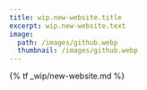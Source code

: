 ```yaml
---
title: wip.new-website.title
excerpt: wip.new-website.text
image: 
  path: /images/github.webp
  thumbnail: /images/github.webp
---
```

{% tf _wip/new-website.md %}